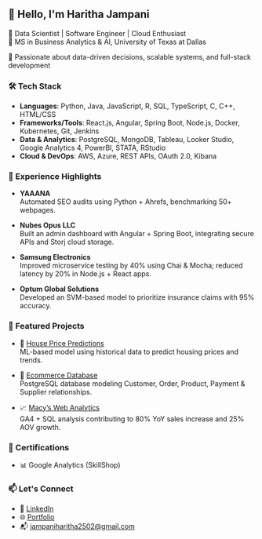 ## 👋 Hello, I'm Haritha Jampani

🎯 Data Scientist | Software Engineer | Cloud Enthusiast  
📍 MS in Business Analytics & AI, University of Texas at Dallas

🧠 Passionate about data-driven decisions, scalable systems, and full-stack development


### 🛠️ Tech Stack

- **Languages**: Python, Java, JavaScript, R, SQL, TypeScript, C, C++, HTML/CSS  
- **Frameworks/Tools**: React.js, Angular, Spring Boot, Node.js, Docker, Kubernetes, Git, Jenkins  
- **Data & Analytics**: PostgreSQL, MongoDB, Tableau, Looker Studio, Google Analytics 4, PowerBI, STATA, RStudio  
- **Cloud & DevOps**: AWS, Azure, REST APIs, OAuth 2.0, Kibana  


### 💼 Experience Highlights

- **YAAANA**  
  Automated SEO audits using Python + Ahrefs, benchmarking 50+ webpages.

- **Nubes Opus LLC**  
  Built an admin dashboard with Angular + Spring Boot, integrating secure APIs and Storj cloud storage.

- **Samsung Electronics**  
  Improved microservice testing by 40% using Chai & Mocha; reduced latency by 20% in Node.js + React apps.

- **Optum Global Solutions**  
  Developed an SVM-based model to prioritize insurance claims with 95% accuracy.

### 🚀 Featured Projects

- 🏡 [House Price Predictions](https://github.com/haritha-jampani-00/HousePricePredictions)  
  ML-based model using historical data to predict housing prices and trends.

- 🛒 [Ecommerce Database](https://github.com/haritha-jampani-00/ecommerce_db)  
  PostgreSQL database modeling Customer, Order, Product, Payment & Supplier relationships.

- 📈 [Macy’s Web Analytics](https://github.com/haritha-jampani-00/macys-mkt-web-analytics)  
  GA4 + SQL analysis contributing to 80% YoY sales increase and 25% AOV growth.


### 📜 Certifications

- 📊 Google Analytics (SkillShop)  


### 📫 Let's Connect

- 💼 [LinkedIn](https://linkedin.com/in/haritha-jampani/)  
- 🌐 [Portfolio](https://haritha-jampani-00.github.io/HarithaJampani.github.io/) 
- 📬 jampaniharitha2502@gmail.com
